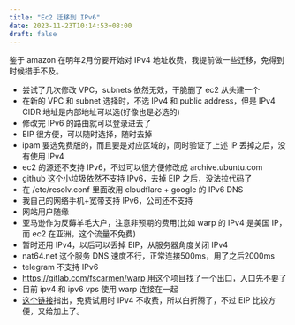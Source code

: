 ```yaml
---
title: "Ec2 迁移到 IPv6"
date: 2023-11-23T10:14:53+08:00
draft: false
---
```


鉴于 amazon 在明年2月份要开始对 IPv4 地址收费，我提前做一些迁移，免得到时候措手不及。

- 尝试了几次修改 VPC，subnets 依然无效，干脆删了 ec2 从头建一个
- 在新的 VPC 和 subnet 选择时，不选 IPv4 和 public address，但是 IPv4 CIDR 地址是内部地址可以选(好像也是必选的)
- 修改完 IPv6 的路由就可以登录进去了
- EIP 很方便，可以随时选择，随时去掉
- ipam 要选免费版的，而且要是对应区域的，同时验证了上述 IP 丢掉之后，没有使用 IPv4
- ec2 的源还不支持 IPv6，不过可以很方便修改成 archive.ubuntu.com
- github 这个小垃圾依然不支持 IPv6，去掉 EIP 之后，没法拉代码了
- 在 /etc/resolv.conf 里面改用 cloudflare + google 的 IPv6 DNS
- 我自己的网络手机+宽带支持 IPv6，公司还不支持
- 网站用户随缘
- 亚马逊作为反薅羊毛大户，注意非预期的费用(比如 warp 的 IPv4 是美国 IP，而 ec2 在亚洲，这个流量不免费)
- 暂时还用 IPv4，以后可以丢掉 EIP，从服务器角度关闭 IPv4
- nat64.net 这个服务 DNS 速度不行，正常连接500ms，用了之后2000ms
- telegram 不支持 IPv6
- https://gitlab.com/fscarmen/warp 用这个项目找了一个出口，入口先不要了
- 目前 ipv4 和 ipv6 vps 使用 warp 连接在一起
- [这个链接](https://www.reddit.com/r/aws/comments/17dmdmz/in_regards_to_the_upcoming_ipv4_pricing_update/)指出，免费试用时 IPv4 不收费，所以白折腾了，不过 EIP 比较方便，又给加上了。
